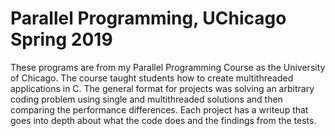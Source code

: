 # Parallel Programming, UChicago Spring 2019

These programs are from my Parallel Programming Course as the University of Chicago.  The course taught students how to create multithreaded applications in C.  The general format for projects was solving an arbitrary coding problem using single and multithreaded solutions and then comparing the performance differences.  Each project has a writeup that goes into depth about what the code does and the findings from the tests.
